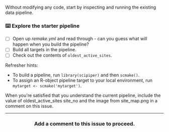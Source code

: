 Without modifying any code, start by inspecting and running the existing data pipeline.

### :keyboard: Explore the starter pipeline

- [ ] Open up *remake.yml* and read through - can you guess what will happen when you build the pipeline?
- [ ] Build all targets in the pipeline.
- [ ] Check out the contents of `oldest_active_sites`.

Refresher hints:

* To build a pipeline, run `library(scipiper)` and then `scmake()`.
* To assign an R-object pipeline target to your local environment, run `mytarget <- scmake('mytarget')`. 

When you're satisfied that you understand the current pipeline, include the value of oldest_active_sites site_no and the image from site_map.png in a comment on this issue.

<hr><h3 align="center">Add a comment to this issue to proceed.</h3>
